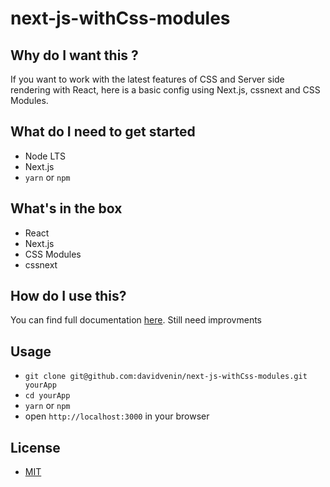 # next-js-withCss-modules

## Why do I want this ?
If you want to work with the latest features of CSS and Server side rendering with React, here is a basic config using Next.js,
cssnext and CSS Modules.

## What do I need to get started
- Node LTS
- Next.js
- `yarn` or `npm`

## What's in the box

- React
- Next.js
- CSS Modules
- cssnext

## How do I use this?
You can find full documentation [here](https://github.com/davidvenin/next-js-withCss-modules/wiki). Still need improvments

## Usage
- `git clone git@github.com:davidvenin/next-js-withCss-modules.git yourApp`
- `cd yourApp`
- `yarn` or `npm`
- open `http://localhost:3000` in your browser

## License
- [MIT](https://fr.wikipedia.org/wiki/Licence_MIT)
